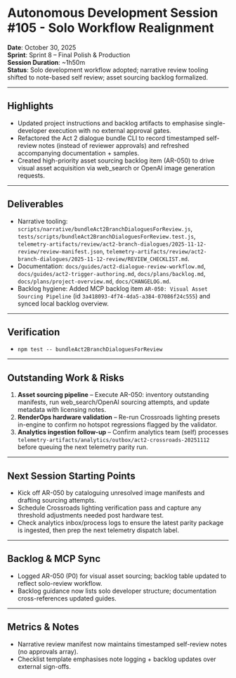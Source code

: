 # Autonomous Development Session #105 - Solo Workflow Realignment
**Date**: October 30, 2025  \
**Sprint**: Sprint 8 – Final Polish & Production  \
**Session Duration**: ~1h50m  \
**Status**: Solo development workflow adopted; narrative review tooling shifted to note-based self review; asset sourcing backlog formalized.

---

## Highlights
- Updated project instructions and backlog artifacts to emphasise single-developer execution with no external approval gates.
- Refactored the Act 2 dialogue bundle CLI to record timestamped self-review notes (instead of reviewer approvals) and refreshed accompanying documentation + samples.
- Created high-priority asset sourcing backlog item (AR-050) to drive visual asset acquisition via web_search or OpenAI image generation requests.

---

## Deliverables
- Narrative tooling: `scripts/narrative/bundleAct2BranchDialoguesForReview.js`, `tests/scripts/bundleAct2BranchDialoguesForReview.test.js`, `telemetry-artifacts/review/act2-branch-dialogues/2025-11-12-review/review-manifest.json`, `telemetry-artifacts/review/act2-branch-dialogues/2025-11-12-review/REVIEW_CHECKLIST.md`.
- Documentation: `docs/guides/act2-dialogue-review-workflow.md`, `docs/guides/act2-trigger-authoring.md`, `docs/plans/backlog.md`, `docs/plans/project-overview.md`, `docs/CHANGELOG.md`.
- Backlog hygiene: Added MCP backlog item `AR-050: Visual Asset Sourcing Pipeline` (id `3a418093-4f74-4da5-a384-07086f24c555`) and synced local backlog overview.

---

## Verification
- `npm test -- bundleAct2BranchDialoguesForReview`

---

## Outstanding Work & Risks
1. **Asset sourcing pipeline** – Execute AR-050: inventory outstanding manifests, run web_search/OpenAI sourcing attempts, and update metadata with licensing notes.
2. **RenderOps hardware validation** – Re-run Crossroads lighting presets in-engine to confirm no hotspot regressions flagged by the validator.
3. **Analytics ingestion follow-up** – Confirm analytics team (self) processes `telemetry-artifacts/analytics/outbox/act2-crossroads-20251112` before queuing the next telemetry parity run.

---

## Next Session Starting Points
- Kick off AR-050 by cataloguing unresolved image manifests and drafting sourcing attempts.
- Schedule Crossroads lighting verification pass and capture any threshold adjustments needed post hardware test.
- Check analytics inbox/process logs to ensure the latest parity package is ingested, then prep the next telemetry dispatch label.

---

## Backlog & MCP Sync
- Logged AR-050 (P0) for visual asset sourcing; backlog table updated to reflect solo-review workflow.
- Backlog guidance now lists solo developer structure; documentation cross-references updated guides.

---

## Metrics & Notes
- Narrative review manifest now maintains timestamped self-review notes (no approvals array).
- Checklist template emphasises note logging + backlog updates over external sign-offs.
